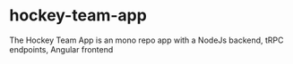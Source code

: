 # hockey-team-app
The Hockey Team App is an mono repo app with a NodeJs backend, tRPC endpoints, Angular frontend
